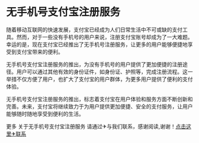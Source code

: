 # 无手机号支付宝注册服务

随着移动互联网的快速发展，支付宝已经成为人们日常生活中不可或缺的支付工具。然而，对于一些没有手机号的用户来说，注册支付宝账号却成为了一大难题。幸运的是，现在支付宝已经推出了无手机号注册服务，让更多的用户能够便捷地享受到支付宝带来的便利。

无手机号支付宝注册服务的推出，为没有手机号的用户提供了更加便捷的注册途径。用户可以通过其他有效的身份证件，如身份证、护照等，完成注册流程。这一举措不仅方便了用户，也扩大了支付宝的用户群体，为更多用户提供了便利的支付体验。

无手机号支付宝注册服务的推出，标志着支付宝在用户体验和服务方面不断创新和完善。未来，支付宝将继续致力于为用户提供更加便捷、安全的支付服务，让用户能够随时随地享受到便利的生活。

更多 关于无手机号支付宝注册服务 请通过✈与我们联系，感谢阅读,谢谢！[点击这里✈联系](https://t.me/LM999bot)